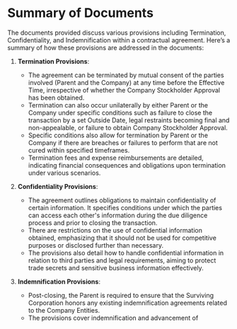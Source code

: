# Summary of Documents

The documents provided discuss various provisions including Termination, Confidentiality, and Indemnification within a contractual agreement. Here’s a summary of how these provisions are addressed in the documents:

1. **Termination Provisions**:
   - The agreement can be terminated by mutual consent of the parties involved (Parent and the Company) at any time before the Effective Time, irrespective of whether the Company Stockholder Approval has been obtained.
   - Termination can also occur unilaterally by either Parent or the Company under specific conditions such as failure to close the transaction by a set Outside Date, legal restraints becoming final and non-appealable, or failure to obtain Company Stockholder Approval.
   - Specific conditions also allow for termination by Parent or the Company if there are breaches or failures to perform that are not cured within specified timeframes.
   - Termination fees and expense reimbursements are detailed, indicating financial consequences and obligations upon termination under various scenarios.

2. **Confidentiality Provisions**:
   - The agreement outlines obligations to maintain confidentiality of certain information. It specifies conditions under which the parties can access each other's information during the due diligence process and prior to closing the transaction.
   - There are restrictions on the use of confidential information obtained, emphasizing that it should not be used for competitive purposes or disclosed further than necessary.
   - The provisions also detail how to handle confidential information in relation to third parties and legal requirements, aiming to protect trade secrets and sensitive business information effectively.

3. **Indemnification Provisions**:
   - Post-closing, the Parent is required to ensure that the Surviving Corporation honors any existing indemnification agreements related to the Company Entities.
   - The provisions cover indemnification and advancement of